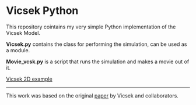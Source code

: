 # Vicsek Python
This repository cointains my very simple Python implementation of the Vicsek Model.

**Vicsek.py** contains the class for performing the simulation, can be used as a module.

**Movie_vcsk.py** is a script that runs the simulation and makes a movie out of it.
 
[Vicsek 2D example](https://www.youtube.com/watch?v=TR5vrJL48-w&feature=youtu.be)

---
 
This work was based on the original [paper](https://journals.aps.org/prl/abstract/10.1103/PhysRevLett.75.1226) by Vicsek and collaborators.
